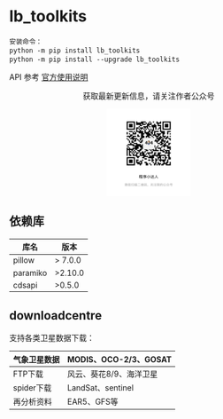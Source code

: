 # lb_toolkits  
```angular2html
安装命令：
python -m pip install lb_toolkits
python -m pip install --upgrade lb_toolkits
```

API 参考 [官方使用说明](https://lb-toolkits.readthedocs.io/zh/latest/)


<div align="center"> 
    <p>获取最新更新信息，请关注作者公众号</p>
    <img decoding="async" src="https://github.com/libin033/lb_toolkits/blob/master/lb_toolkits/parm/icon/logo_wxgzh.jpg?raw=true" align="middle"  width="30%">
</div>


## 依赖库

|库名| 版本       | 
|---|----------|   
|pillow| \> 7.0.0 |  
|paramiko| \>2.10.0 |  
|cdsapi| \>0.5.0  |  

## downloadcentre
支持各类卫星数据下载： 

| 气象卫星数据   | MODIS、OCO-2/3、GOSAT |
|----------|---------------------|
| FTP下载    | 风云、葵花8/9、海洋卫星       |
| spider下载 | LandSat、sentinel    |
| 再分析资料    | EAR5、GFS等           |







